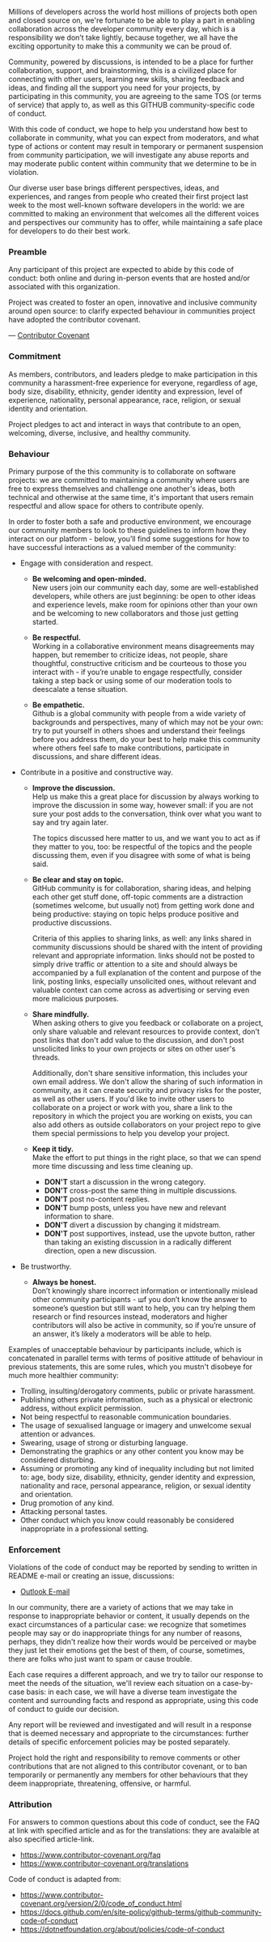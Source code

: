 Millions of developers across the world host millions of projects both open and closed source on, we're fortunate to be able to play a part in enabling collaboration across the developer community every day, which is a responsibility we don’t take lightly, because together, we all have the exciting opportunity to make this a community we can be proud of.

Community, powered by discussions, is intended to be a place for further collaboration, support, and brainstorming, this is a civilized place for connecting with other users, learning new skills, sharing feedback and ideas, and finding all the support you need for your projects, by participating in this community, you are agreeing to the same TOS (or terms of service) that apply to, as well as this GITHUB community-specific code of conduct.

With this code of conduct, we hope to help you understand how best to collaborate in community, what you can expect from moderators, and what type of actions or content may result in temporary or permanent suspension from community participation, we will investigate any abuse reports and may moderate public content within community that we determine to be in violation.

Our diverse user base brings different perspectives, ideas, and experiences, and ranges from people who created their first project last week to the most well-known software developers in the world: we are committed to making an environment that welcomes all the different voices and perspectives our community has to offer, while maintaining a safe place for developers to do their best work.

### Preamble

Any participant of this project are expected to abide by this code of conduct: both online and during in-person events that are hosted and/or associated with this organization.

Project was created to foster an open, innovative and inclusive community around open source: to clarify expected behaviour in communities project have adopted the contributor covenant.

— [Contributor Covenant](https://www.contributor-covenant.org/)

### Commitment

As members, contributors, and leaders pledge to make participation in this community a harassment-free experience for everyone, regardless of age, body size, disability, ethnicity, gender identity and expression, level of experience, nationality, personal appearance, race, religion, or sexual identity and orientation.

Project pledges to act and interact in ways that contribute to an open, welcoming, diverse, inclusive, and healthy community.

### Behaviour

Primary purpose of the this community is to collaborate on software projects: we are committed to maintaining a community where users are free to express themselves and challenge one another's ideas, both technical and otherwise at the same time, it's important that users remain respectful and allow space for others to contribute openly. 

In order to foster both a safe and productive environment, we encourage our community members to look to these guidelines to inform how they interact on our platform - below, you’ll find some suggestions for how to have successful interactions as a valued member of the community:

- Engage with consideration and respect.

  - **Be welcoming and open-minded.**\
    New users join our community each day, some are well-established developers, while others are just beginning: be open to other ideas and experience levels, make room for opinions other than your own and be welcoming to new collaborators and those just getting started.

  - **Be respectful.**\
    Working in a collaborative environment means disagreements may happen, but remember to criticize ideas, not people, share thoughtful, constructive criticism and be courteous to those you interact with - if you’re unable to engage respectfully, consider taking a step back or using some of our moderation tools to deescalate a tense situation.

  - **Be empathetic.**\
    Github is a global community with people from a wide variety of backgrounds and perspectives, many of which may not be your own: try to put yourself in others shoes and understand their feelings before you address them, do your best to help make this community where others feel safe to make contributions, participate in discussions, and share different ideas.

- Contribute in a positive and constructive way.

  - **Improve the discussion.**\
    Help us make this a great place for discussion by always working to improve the discussion in some way, however small: if you are not sure your post adds to the conversation, think over what you want to say and try again later.

    The topics discussed here matter to us, and we want you to act as if they matter to you, too: be respectful of the topics and the people discussing them, even if you disagree with some of what is being said.

  - **Be clear and stay on topic.**\
    GitHub community is for collaboration, sharing ideas, and helping each other get stuff done, off-topic comments are a distraction (sometimes welcome, but usually not) from getting work done and being productive: staying on topic helps produce positive and productive discussions.

    Criteria of this applies to sharing links, as well: any links shared in community discussions should be shared with the intent of providing relevant and appropriate information. links should not be posted to simply drive traffic or attention to a site and should always be accompanied by a full explanation of the content and purpose of the link, posting links, especially unsolicited ones, without relevant and valuable context can come across as advertising or serving even more malicious purposes.

  - **Share mindfully.**\
    When asking others to give you feedback or collaborate on a project, only share valuable and relevant resources to provide context, don't post links that don't add value to the discussion, and don't post unsolicited links to your own projects or sites on other user's threads.

    Additionally, don't share sensitive information, this includes your own email address. We don't allow the sharing of such information in community, as it can create security and privacy risks for the poster, as well as other users. If you'd like to invite other users to collaborate on a project or work with you, share a link to the repository in which the project you are working on exists, you can also add others as outside collaborators on your project repo to give them special permissions to help you develop your project.

  - **Keep it tidy.**\
    Make the effort to put things in the right place, so that we can spend more time discussing and less time cleaning up.

    - **DON'T** start a discussion in the wrong category.
    - **DON'T** cross-post the same thing in multiple discussions.
    - **DON'T** post no-content replies.
    - **DON'T** bump posts, unless you have new and relevant information to share.
    - **DON'T** divert a discussion by changing it midstream.
    - **DON'T** post supportives, instead, use the upvote button, rather than taking an existing discussion in a radically different direction, open a new discussion.

- Be trustworthy.

  - **Always be honest.**\
    Don’t knowingly share incorrect information or intentionally mislead other сommunity participants - шf you don’t know the answer to someone’s question but still want to help, you can try helping them research or find resources instead, moderators and higher contributors will also be active in community, so if you’re unsure of an answer, it’s likely a moderators will be able to help.

Examples of unacceptable behaviour by participants include, which is concatenated in parallel terms with terms of positive attitude of behaviour in previous statements, this are some rules, which you mustn't disobeye for much more healthier community:

- Trolling, insulting/derogatory comments, public or private harassment.
- Publishing others private information, such as a physical or electronic address, without explicit permission.
- Not being respectful to reasonable communication boundaries.
- The usage of sexualised language or imagery and unwelcome sexual attention or advances.
- Swearing, usage of strong or disturbing language.
- Demonstrating the graphics or any other content you know may be considered disturbing.
- Assuming or promoting any kind of inequality including but not limited to: age, body size, disability, ethnicity, gender identity and expression, nationality and race, personal appearance, religion, or sexual identity and orientation.
- Drug promotion of any kind.
- Attacking personal tastes.
- Other conduct which you know could reasonably be considered inappropriate in a professional setting.

### Enforcement

Violations of the code of conduct may be reported by sending to written in README e-mail or creating an issue, discussions:

- <a href= "mailto: io.falcion@outlook.com">Outlook E-mail</a>

In our community, there are a variety of actions that we may take in response to inappropriate behavior or content, it usually depends on the exact circumstances of a particular case: we recognize that sometimes people may say or do inappropriate things for any number of reasons, perhaps, they didn't realize how their words would be perceived or maybe they just let their emotions get the best of them, of course, sometimes, there are folks who just want to spam or cause trouble.

Each case requires a different approach, and we try to tailor our response to meet the needs of the situation, we'll review each situation on a case-by-case basis: in each case, we will have a diverse team investigate the content and surrounding facts and respond as appropriate, using this code of conduct to guide our decision.

Any report will be reviewed and investigated and will result in a response that is deemed necessary and appropriate to the circumstances: further details of specific enforcement policies may be posted separately.

Project hold the right and responsibility to remove comments or other contributions that are not aligned to this contributor covenant, or to ban temporarily or permanently any members for other behaviours that they deem inappropriate, threatening, offensive, or harmful.

### Attribution

For answers to common questions about this code of conduct, see the FAQ at link with specified article and as for the translations: they are avalaible at also specified article-link.

- https://www.contributor-covenant.org/faq
- https://www.contributor-covenant.org/translations

Code of conduct is adapted from:

- https://www.contributor-covenant.org/version/2/0/code_of_conduct.html
- https://docs.github.com/en/site-policy/github-terms/github-community-code-of-conduct
- https://dotnetfoundation.org/about/policies/code-of-conduct